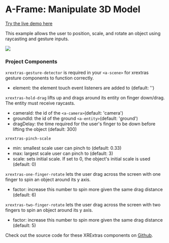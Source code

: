 # A-Frame: Manipulate 3D Model

[Try the live demo here](https://8thwall.8thwall.app/manipulate-aframe)

This example allows the user to position, scale, and rotate an object using raycasting and gesture inputs.

![](https://media.giphy.com/media/6sWoOFGEDIz1e2K0P7/giphy.gif)

### Project Components

```xrextras-gesture-detector``` is required in your ```<a-scene>``` for xrextras gesture components 
to function correctly.

- element: the element touch event listeners are added to (default: '')

```xrextras-hold-drag``` lifts up and drags around its entity on finger down/drag. The entity must receive raycasts.

- cameraId: the id of the ```<a-camera>```(default: 'camera')
- groundId: the id of the ground ```<a-entity>```(default: 'ground')
- dragDelay: the time required for the user's finger to be down before lifting the object (default: 300)

```xrextras-pinch-scale```

- min: smallest scale user can pinch to (default: 0.33)
- max: largest scale user can pinch to (default: 3)
- scale: sets initial scale. If set to 0, the object's initial scale is used (default: 0)

```xrextras-one-finger-rotate``` lets the user drag across the screen with one finger
to spin an object around its y axis.

- factor: increase this number to spin more given the same drag distance (default: 6)

```xrextras-two-finger-rotate```  lets the user drag across the screen with two fingers
to spin an object around its y axis.

- factor: increase this number to spin more given the same drag distance (default: 5)

Check out the source code for these XRExtras components on [Github](https://8th.io/xrextras-components).